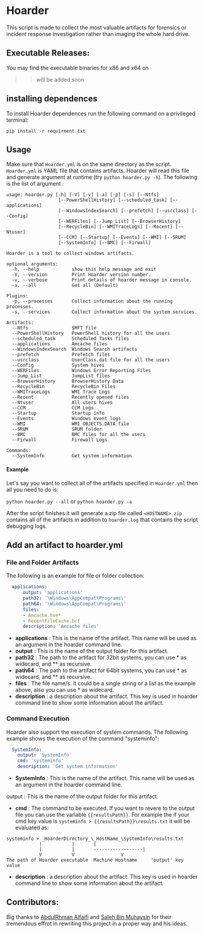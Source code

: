 # Hoarder
This script is made to collect the most valuable artifacts for forensics or incident response investigation rather than imaging the whole hard drive.

## Executable Releases:
You may find the executable binaries for x86 and x64 on 
>> will be added soon

## installing dependences

To install Hoarder  dependences run the following command on a privileged terminal:

`pip install -r requirment.txt` 

## Usage

Make sure that `Hoarder.yml` is on the same directory as the script. `Hoarder.yml` is YAML file that contains artifacts. Hoarder will read this file and generate argument at runtime (try `python hoarder.py -h`). The following is the list of argument :

```
usage: hoarder.py [-h] [-V] [-v] [-a] [-p] [-s] [--Ntfs]
                   [--PowerShellHistory] [--scheduled_task] [--applications]
                   [--WindowsIndexSearch] [--prefetch] [--usrclass] [--Config]
                   [--WERFiles] [--Jump_List] [--BrowserHistory]
                   [--RecycleBin] [--WMITraceLogs] [--Recent] [--Ntuser]
                   [--CCM] [--Startup] [--Events] [--WMI] [--SRUM]
                   [--SystemInfo] [--BMC] [--Firwall]

Hoarder is a tool to collect windows artifacts.

optional arguments:
  -h, --help            show this help message and exit
  -V, --version         Print Hoarder version number.
  -v, --verbose         Print details of hoarder message in console.
  -a, --all             Get all (Default)

Plugins:
  -p, --processes       Collect information about the running processes.
  -s, --services        Collect information about the system services.

Artifacts:
  --Ntfs                $MFT file
  --PowerShellHistory   PowerShell history for all the users
  --scheduled_task      Scheduled Tasks files
  --applications        Amcache files
  --WindowsIndexSearch  Windows Search artifacts
  --prefetch            Prefetch files
  --usrclass            UserClass.dat file for all the users
  --Config              System hives
  --WERFiles            Windows Error Reporting Files
  --Jump_List           JumpList files
  --BrowserHistory      BrowserHistory Data
  --RecycleBin          RecycleBin Files
  --WMITraceLogs        WMI Trace Logs
  --Recent              Recently opened files
  --Ntuser              All users hives
  --CCM                 CCM Logs
  --Startup             Startup info
  --Events              Windows event logs
  --WMI                 WMI OBJECTS.DATA file
  --SRUM                SRUM folder
  --BMC                 BMC files for all the users
  --Firwall             Firewall Logs

Commands:
  --SystemInfo          Get system information

```

#### Example

Let's say you want to collect all of the artifacts specified in `Hoarder.yml` then all you need to do is:

`python hoarder.py --all` or `python hoarder.py -a` 

After the script finishes it will generate a zip file called `<HOSTNAME>.zip` contains all of the artifacts in addition to  `hoarder.log` that contains the script debugging logs.


## Add an artifact to hoarder.yml

### File and Folder Artifacts

The following is an example for file or folder collection:

```yaml
  applications: 
      output: 'applications'
      path32: '\Windows\AppCompat\Programs\'
      path64: '\Windows\AppCompat\Programs\'
      files:  
      - Amcache.hve*
      - RecentFileCache.bcf
      description: 'Amcache files'
```

* **applications** : This is the name of the artifact. This name will be used as an argument in the hoarder command line.
* **output** : This is the name of the output folder for this artifact.
* **path32** : The path to the artifact for 32bit systems, you can use * as widecard, and ** as recursive.
* **path64** : The path to the artifact for 64bit systems, you can use * as widecard, and ** as recursive.
* **files** : The file name/s. it could be a single string or a list as the example above, also you can use * as widecard.
* **description** : a description about the artifact. This key is used in hoarder command line to show some information about the artifact.

### Command Execution 

Hoarder also support the execution of system commands. The following example shows the execution of the command "systeminfo":

```yaml
  SystemInfo:
    output: 'SystemInfo'
    cmd: 'systeminfo'
    description: 'Get system information'
```

* **SystemInfo** : This is the name of the artifact. This name will be used as an argument in the hoarder command line.

output : This is the name of the output folder for this artifact.

* **cmd** : The command to be executed. If you want to revere to the output file you can use the variable `{{resultsPath}}`. For example the if your cmd key value is `systeminfo > {{resultsPath}}\results.txt` it will be evaluated as:

```
systeminfo > _HoarderDirectory_\_HostName_\SystemInfo\results.txt
		    |		    |		|
		    |		    |		------------------|
		    V		    V				  V
The path of Hoarder executable	Machine Hostname	 'output' key value
```

* **description** : a description  about the artifact. This key is used in hoarder command line to show some information about the artifact.

## Contributors:
Big thanks to [AbdulRhman Alfaifi](https://github.com/AbdulRhmanAlfaifi) and [Saleh Bin Muhaysin](https://github.com/salehmuhaysin) for their tremendous effrot in rewriting this project in a proper way and his ideas.  
